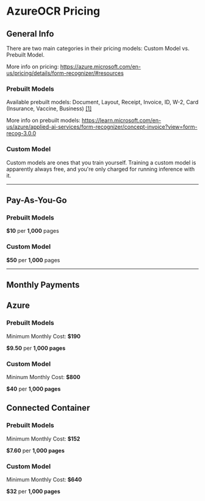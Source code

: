 # AzureOCR Pricing

## General Info

There are two main categories in their pricing models: Custom Model vs. Prebuilt Model.

More info on pricing: https://azure.microsoft.com/en-us/pricing/details/form-recognizer/#resources

### Prebuilt Models

Available prebuilt models: Document, Layout, Receipt, Invoice, ID, W-2, Card (Insurance, Vaccine, Business) [[1]](https://azure.microsoft.com/en-us/pricing/details/form-recognizer/#resources)

More info on prebuilt models: https://learn.microsoft.com/en-us/azure/applied-ai-services/form-recognizer/concept-invoice?view=form-recog-3.0.0

### Custom Model

Custom models are ones that you train yourself. Training a custom model is apparently always free, and you're only charged for running inference with it.


____

## Pay-As-You-Go

### Prebuilt Models

**$10** per **1,000** pages

### Custom Model 

**$50** per **1,000** pages


____

## Monthly Payments

## Azure

### Prebuilt Models
Minimum Monthly Cost: **$190**

**$9.50** per **1,000 pages**

### Custom Model
Mininum Monthly Cost: **$800**

**$40** per **1,000 pages**

## Connected Container

### Prebuilt Models
Minimum Monthly Cost: **$152**

**$7.60** per **1,000 pages**

### Custom Model
Minimum Monthly Cost: **$640**

**$32** per **1,000 pages**
